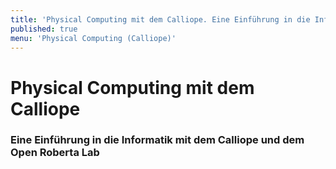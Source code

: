 ```yaml
---
title: 'Physical Computing mit dem Calliope. Eine Einführung in die Informatik mit dem Calliope und dem Open Roberta Lab.'
published: true
menu: 'Physical Computing (Calliope)'
---
```


# Physical Computing mit dem Calliope

### Eine Einführung in die Informatik mit dem Calliope und dem Open Roberta Lab
